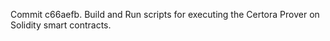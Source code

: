 Commit c66aefb.                    Build and Run scripts for executing the Certora Prover on Solidity smart contracts.